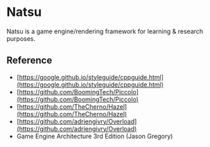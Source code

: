 # Natsu
Natsu is a game engine/rendering framework for learning & research purposes.

## Reference
* [https://google.github.io/styleguide/cppguide.html](https://google.github.io/styleguide/cppguide.html)
* [https://github.com/BoomingTech/Piccolo](https://github.com/BoomingTech/Piccolo)
* [https://github.com/TheCherno/Hazel](https://github.com/TheCherno/Hazel)
* [https://github.com/adriengivry/Overload](https://github.com/adriengivry/Overload)
* Game Engine Architecture 3rd Edition (Jason Gregory)